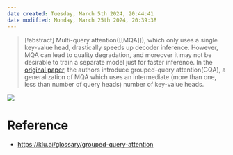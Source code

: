 ```yaml
---
date created: Tuesday, March 5th 2024, 20:44:41
date modified: Monday, March 25th 2024, 20:39:38
---
```


> [!abstract] Multi-query attention([[MQA]]), which only uses a single key-value head, drastically speeds up decoder inference. However, MQA can lead to quality degradation, and moreover it may not be desirable to train a separate model just for faster inference. In the [original paper](https://arxiv.org/abs/2305.13245), the authors introduce grouped-query attention(GQA), a generalization of MQA which uses an intermediate (more than one, less than number of query heads) number of key-value heads.

![](https://klu.ai/_next/image?url=%2F_next%2Fstatic%2Fmedia%2Fklu-gqa-grouped-query-attention.083adbc7.png&w=1920&q=100)

# Reference

- https://klu.ai/glossary/grouped-query-attention
